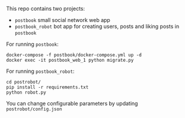 This repo contains two projects:

 - `postbook` small social network web app
 - `postbook_robot` bot app for creating users, posts and liking posts in `postbook`

For running `postbook`:

    docker-compose -f postbook/docker-compose.yml up -d
    docker exec -it postbook_web_1 python migrate.py 

For running `postbook_robot`:

    cd postrobot/
    pip install -r requirements.txt
    python robot.py
   
   You can change configurable parameters by updating `postrobot/config.json`


